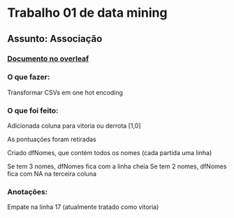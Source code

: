 # Trabalho 01 de data mining

## Assunto: Associação

### [Documento no overleaf](https://www.overleaf.com/5131289339zkcqdtmyxnqw)

### O que fazer:
Transformar CSVs em one hot encoding


### O que foi feito:
Adicionada coluna para vitoria ou derrota [1,0]

As pontuações foram retiradas

Criado dfNomes, que contém todos os nomes (cada partida uma linha)

Se tem 3 nomes, dfNomes fica com a linha cheia
Se tem 2 nomes, dfNomes fica com NA na terceira coluna


### Anotações:
Empate na linha 17 (atualmente tratado como vitoria)